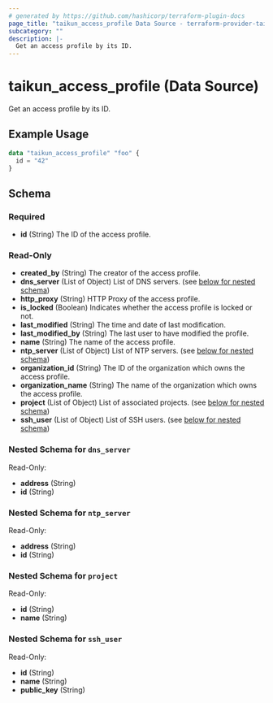 ```yaml
---
# generated by https://github.com/hashicorp/terraform-plugin-docs
page_title: "taikun_access_profile Data Source - terraform-provider-taikun"
subcategory: ""
description: |-
  Get an access profile by its ID.
---
```


# taikun_access_profile (Data Source)

Get an access profile by its ID.

## Example Usage

```terraform
data "taikun_access_profile" "foo" {
  id = "42"
}
```

<!-- schema generated by tfplugindocs -->
## Schema

### Required

- **id** (String) The ID of the access profile.

### Read-Only

- **created_by** (String) The creator of the access profile.
- **dns_server** (List of Object) List of DNS servers. (see [below for nested schema](#nestedatt--dns_server))
- **http_proxy** (String) HTTP Proxy of the access profile.
- **is_locked** (Boolean) Indicates whether the access profile is locked or not.
- **last_modified** (String) The time and date of last modification.
- **last_modified_by** (String) The last user to have modified the profile.
- **name** (String) The name of the access profile.
- **ntp_server** (List of Object) List of NTP servers. (see [below for nested schema](#nestedatt--ntp_server))
- **organization_id** (String) The ID of the organization which owns the access profile.
- **organization_name** (String) The name of the organization which owns the access profile.
- **project** (List of Object) List of associated projects. (see [below for nested schema](#nestedatt--project))
- **ssh_user** (List of Object) List of SSH users. (see [below for nested schema](#nestedatt--ssh_user))

<a id="nestedatt--dns_server"></a>
### Nested Schema for `dns_server`

Read-Only:

- **address** (String)
- **id** (String)


<a id="nestedatt--ntp_server"></a>
### Nested Schema for `ntp_server`

Read-Only:

- **address** (String)
- **id** (String)


<a id="nestedatt--project"></a>
### Nested Schema for `project`

Read-Only:

- **id** (String)
- **name** (String)


<a id="nestedatt--ssh_user"></a>
### Nested Schema for `ssh_user`

Read-Only:

- **id** (String)
- **name** (String)
- **public_key** (String)



